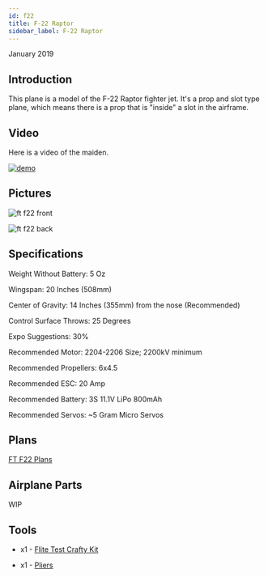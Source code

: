 ```yaml
---
id: f22
title: F-22 Raptor
sidebar_label: F-22 Raptor
---
```


January 2019

## Introduction

This plane is a model of the F-22 Raptor fighter jet. It's a prop and slot type plane, which means there is a prop that is "inside" a slot in the airframe. 

## Video

Here is a video of the maiden.

[![demo](assets/rc-airplanes/f22/demo.jpg)](https://www.youtube.com/watch?v=09-1-q6_8yc)

## Pictures

![ft f22 front](assets/rc-airplanes/f22/f22-1.jpg)

![ft f22 back](assets/rc-airplanes/f22/f22-2.jpg)

## Specifications

Weight Without Battery: 5 Oz 

Wingspan: 20 Inches (508mm)

Center of Gravity: 14 Inches (355mm) from the nose (Recommended)

Control Surface Throws: 25 Degrees

Expo Suggestions: 30%

Recommended Motor: 2204-2206 Size; 2200kV minimum

Recommended Propellers: 6x4.5

Recommended ESC: 20 Amp

Recommended Battery: 3S 11.1V LiPo 800mAh

Recommended Servos: ~5 Gram Micro Servos

## Plans

[FT F22 Plans](assets/rc-airplanes/f22/plans.pdf)

## Airplane Parts

WIP

## Tools

* x1 - [Flite Test Crafty Kit](https://store.flitetest.com/flite-test-crafty-kit-flt-5010/p791877)

* x1 - [Pliers](https://www.amazon.com/Tools-VISE-GRIP-Pliers-6-Inch-2078216/dp/B000A0OW2M?ref_=Oct_BSellerC_553314_1&pf_rd_p=192c0672-a4fc-5e22-b935-349dd71711e1&pf_rd_s=merchandised-search-6&pf_rd_t=101&pf_rd_i=553314&pf_rd_m=ATVPDKIKX0DER&pf_rd_r=2M4HQBG3AXGM6CT25QDS&pf_rd_r=2M4HQBG3AXGM6CT25QDS&pf_rd_p=192c0672-a4fc-5e22-b935-349dd71711e1)